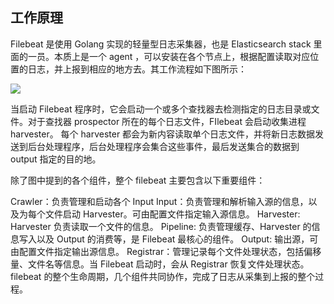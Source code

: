 ## 工作原理
Filebeat 是使用 Golang 实现的轻量型日志采集器，也是 Elasticsearch stack 里面的一员。本质上是一个 agent ，可以安装在各个节点上，根据配置读取对应位置的日志，并上报到相应的地方去。其工作流程如下图所示：

![](https://github.com/NaraLuwan/dochub/tree/master/images/2021110301.png)

当启动 Filebeat 程序时，它会启动一个或多个查找器去检测指定的日志目录或文件。对于查找器 prospector 所在的每个日志文件，FIlebeat 会启动收集进程 harvester。 每个 harvester 都会为新内容读取单个日志文件，并将新日志数据发送到后台处理程序，后台处理程序会集合这些事件，最后发送集合的数据到 output 指定的目的地。

除了图中提到的各个组件，整个 filebeat 主要包含以下重要组件：

Crawler：负责管理和启动各个 Input
Input：负责管理和解析输入源的信息，以及为每个文件启动 Harvester。可由配置文件指定输入源信息。
Harvester: Harvester 负责读取一个文件的信息。
Pipeline: 负责管理缓存、Harvester 的信息写入以及 Output 的消费等，是 Filebeat 最核心的组件。
Output: 输出源，可由配置文件指定输出源信息。
Registrar：管理记录每个文件处理状态，包括偏移量、文件名等信息。当 Filebeat 启动时，会从 Registrar 恢复文件处理状态。
filebeat 的整个生命周期，几个组件共同协作，完成了日志从采集到上报的整个过程。